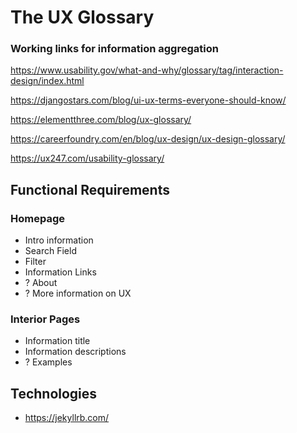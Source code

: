 # The UX Glossary


### Working links for information aggregation

https://www.usability.gov/what-and-why/glossary/tag/interaction-design/index.html

https://djangostars.com/blog/ui-ux-terms-everyone-should-know/

https://elementthree.com/blog/ux-glossary/

https://careerfoundry.com/en/blog/ux-design/ux-design-glossary/

https://ux247.com/usability-glossary/


## Functional Requirements

### Homepage
- Intro information
- Search Field
- Filter
- Information Links
- ? About
- ? More information on UX

### Interior Pages
- Information title
- Information descriptions
- ? Examples

## Technologies
- https://jekyllrb.com/
